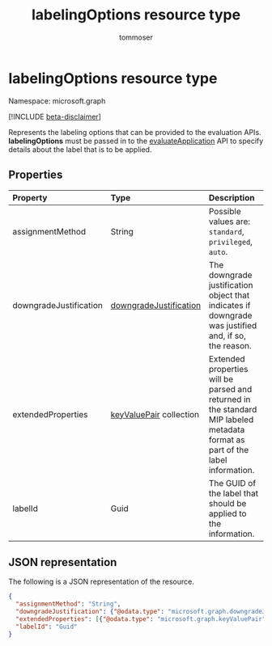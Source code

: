 ﻿---
title: "labelingOptions resource type"
description: "Represents the labeling options that can be provided to the evaluation APIs."
localization_priority: Normal
author: "tommoser"
ms.prod: "microsoft-identity-platform"
doc_type: "resourcePageType"
---

# labelingOptions resource type

Namespace: microsoft.graph

[!INCLUDE [beta-disclaimer](../../includes/beta-disclaimer.md)]

Represents the labeling options that can be provided to the evaluation APIs. **labelingOptions** must be passed in to the [evaluateApplication](../api/informationprotectionlabel-evaluateapplication.md) API to specify details about the label that is to be applied. 

## Properties

| Property               | Type                                                | Description                                                                                                                   |
| :--------------------- | :-------------------------------------------------- | :---------------------------------------------------------------------------------------------------------------------------- |
| assignmentMethod       | String                                              | Possible values are: `standard`, `privileged`, `auto`.                                                                        |
| downgradeJustification | [downgradeJustification](downgradejustification.md) | The downgrade justification object that indicates if downgrade was justified and, if so, the reason.                          |
| extendedProperties     | [keyValuePair](keyvaluepair.md) collection          | Extended properties will be parsed and returned in the standard MIP labeled metadata format as part of the label information. |
| labelId                | Guid                                                | The GUID of the label that should be applied to the information.                                                              |

## JSON representation

The following is a JSON representation of the resource.

<!-- {
  "blockType": "resource",
  "optionalProperties": [

  ],
  "@odata.type": "microsoft.graph.labelingOptions",
  "baseType": null
}-->

```json
{
  "assignmentMethod": "String",
  "downgradeJustification": {"@odata.type": "microsoft.graph.downgradeJustification"},
  "extendedProperties": [{"@odata.type": "microsoft.graph.keyValuePair"}],
  "labelId": "Guid"
}
```

<!-- uuid: 16cd6b66-4b1a-43a1-adaf-3a886856ed98
2019-02-04 14:57:30 UTC -->

<!-- {
  "type": "#page.annotation",
  "description": "labelingOptions resource",
  "keywords": "",
  "section": "documentation",
  "tocPath": ""
}-->
